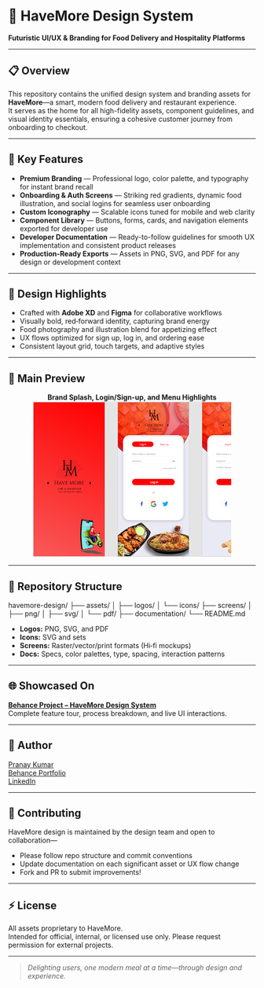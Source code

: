 # 🍲 HaveMore Design System

**Futuristic UI/UX & Branding for Food Delivery and Hospitality Platforms**

---

## 📋 Overview

This repository contains the unified design system and branding assets for **HaveMore**—a smart, modern food delivery and restaurant experience.  
It serves as the home for all high-fidelity assets, component guidelines, and visual identity essentials, ensuring a cohesive customer journey from onboarding to checkout.

---

## 🚀 Key Features

- **Premium Branding** — Professional logo, color palette, and typography for instant brand recall
- **Onboarding & Auth Screens** — Striking red gradients, dynamic food illustration, and social logins for seamless user onboarding
- **Custom Iconography** — Scalable icons tuned for mobile and web clarity
- **Component Library** — Buttons, forms, cards, and navigation elements exported for developer use
- **Developer Documentation** — Ready-to-follow guidelines for smooth UX implementation and consistent product releases
- **Production‑Ready Exports** — Assets in PNG, SVG, and PDF for any design or development context

---

## 🎨 Design Highlights

- Crafted with **Adobe XD** and **Figma** for collaborative workflows
- Visually bold, red‑forward identity, capturing brand energy
- Food photography and illustration blend for appetizing effect
- UX flows optimized for sign up, log in, and ordering ease
- Consistent layout grid, touch targets, and adaptive styles

---

## 📸 Main Preview

<div align="center">

**Brand Splash, Login/Sign-up, and Menu Highlights**  
![HaveMore Food Delivery Screens](havemore.png)

</div>

---

## 📁 Repository Structure

havemore-design/
├── assets/
│ ├── logos/
│ └── icons/
├── screens/
│ ├── png/
│ ├── svg/
│ └── pdf/
├── documentation/
└── README.md

- **Logos:** PNG, SVG, and PDF
- **Icons:** SVG and sets
- **Screens:** Raster/vector/print formats (Hi‑fi mockups)
- **Docs:** Specs, color palettes, type, spacing, interaction patterns

---

## 🌐 Showcased On

**[Behance Project – HaveMore Design System](https://www.behance.net/pranaykumar23)**  
Complete feature tour, process breakdown, and live UI interactions.

---

## 👤 Author

[Pranay Kumar](https://github.com/mudigondapranay)  
[Behance Portfolio](https://www.behance.net/pranaykumar23)  
[LinkedIn](https://www.linkedin.com/in/mudigondapranay/)

---

## 🤝 Contributing

HaveMore design is maintained by the design team and open to collaboration—  
- Please follow repo structure and commit conventions
- Update documentation on each significant asset or UX flow change
- Fork and PR to submit improvements!

---

## ⚡ License

All assets proprietary to HaveMore.  
Intended for official, internal, or licensed use only. Please request permission for external projects.

---

> _Delighting users, one modern meal at a time—through design and experience._




